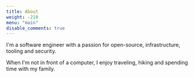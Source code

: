 ```yaml
---
title: About
weight: -210
menu: "main"
disable_comments: true
---
```


I'm a software engineer with a passion for open-source, infrastructure, tooling and security.

When I'm not in front of a computer, I enjoy traveling, hiking and spending time with my family.

